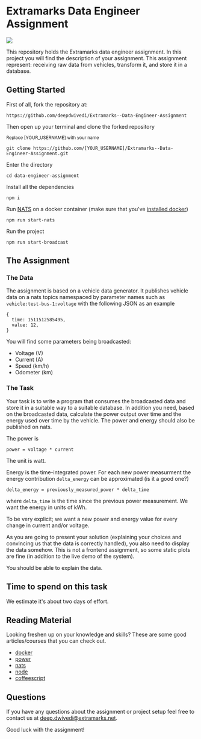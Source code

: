 
# Extramarks Data Engineer Assignment
![
](https://imgs.xkcd.com/comics/machine_learning.png)

This repository holds the Extramarks data engineer assignment.
In this project you will find the description of your assignment. 
This assignment represent: receiving raw data from vehicles, transform it, and store it in a database.

## Getting Started
First of all, fork the repository at:

`https://github.com/deepdwivedi/Extramarks--Data-Engineer-Assignment`

Then open up your terminal and clone the forked repository

<sup>Replace [YOUR_USERNAME] with your name</sup>

`git clone https://github.com/[YOUR_USERNAME]/Extramarks--Data-Engineer-Assignment.git`

Enter the directory

`cd data-engineer-assignment`

Install all the dependencies

`npm i`

Run [NATS](https://nats.io/) on a docker container (make sure that you've [installed docker](https://docs.docker.com/install/))

`npm run start-nats`

Run the project

`npm run start-broadcast`


## The Assignment


### The Data

The assignment is based on a vehicle data generator.
It publishes vehicle data on a nats topics namespaced by parameter names such as `vehicle:test-bus-1:voltage` with the following JSON as an example
```JS
{
  time: 1511512585495,
  value: 12,
}
```

You will find some parameters being broadcasted:
* Voltage (V)
* Current (A)
* Speed (km/h)
* Odometer (km)


### The Task

Your task is to write a program that consumes the broadcasted data and store it in a suitable way to a suitable database.
In addition you need, based on the broadcasted data, calculate the power output over time and the energy used over time by the vehicle. The power and energy should also be published on nats.

The power is 
```
power = voltage * current 
```
The unit is watt.

Energy is the time-integrated power. For each new power measurment the energy contribution `delta_energy` can be approximated (is it a good one?)
```
delta_energy = previously_measured_power * delta_time
```
where `delta_time` is the time since the previous power measurement.
We want the energy in units of kWh.

To be very explicit; we want a new power and energy value for every change in current and/or voltage.

As you are going to present your solution (explaining your choices and convincing us that the data is correctly handled), you also need to display the data somehow.
This is not a frontend assignment, so some static plots are fine (in addition to the live demo of the system).

You should be able to explain the data.

## Time to spend on this task

We estimate it's about two days of effort.

## Reading Material
Looking freshen up on your knowledge and skills? These are some good articles/courses that you can check out.

* [docker](https://www.docker.com/)
* [power](https://en.wikipedia.org/wiki/Power_(physics))
* [nats](https://nats.io/documentation/)
* [node](https://nodejs.org)
* [coffeescript](https://coffeescript.org)

## Questions
If you have any questions about the assignment or project setup feel free to contact us at <a href='mailto:deep.dwivedi@extramarks.net'>deep.dwivedi@extramarks.net</a>.

Good luck with the assignment!
